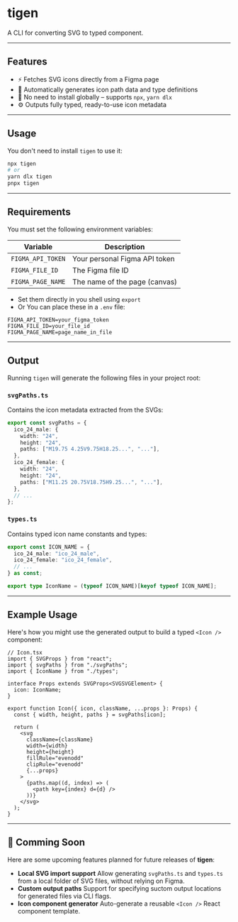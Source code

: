 # tigen

A CLI for converting SVG to typed component.

---

## Features

- ⚡ Fetches SVG icons directly from a Figma page
- 🧠 Automatically generates icon path data and type definitions
- 🚫 No need to install globally – supports `npx`, `yarn dlx`
- ⚙️ Outputs fully typed, ready-to-use icon metadata

---

## Usage

You don't need to install `tigen` to use it:

```bash
npx tigen
# or
yarn dlx tigen
pnpx tigen
```

---

## Requirements

You must set the following environment variables:

| Variable          | Description                   |
| ----------------- | ----------------------------- |
| `FIGMA_API_TOKEN` | Your personal Figma API token |
| `FIGMA_FILE_ID`   | The Figma file ID             |
| `FIGMA_PAGE_NAME` | The name of the page (canvas) |

- Set them directly in you shell using `export`
- Or You can place these in a `.env` file:

```.env
FIGMA_API_TOKEN=your_figma_token
FIGMA_FILE_ID=your_file_id
FIGMA_PAGE_NAME=page_name_in_file
```

---

## Output

Running `tigen` will generate the following files in your project root:

### `svgPaths.ts`

Contains the icon metadata extracted from the SVGs:

```ts
export const svgPaths = {
  ico_24_male: {
    width: "24",
    height: "24",
    paths: ["M19.75 4.25V9.75H18.25...", "..."],
  },
  ico_24_female: {
    width: "24",
    height: "24",
    paths: ["M11.25 20.75V18.75H9.25...", "..."],
  },
  // ...
};
```

### `types.ts`

Contains typed icon name constants and types:

```ts
export const ICON_NAME = {
  ico_24_male: "ico_24_male",
  ico_24_female: "ico_24_female",
  // ...
} as const;

export type IconName = (typeof ICON_NAME)[keyof typeof ICON_NAME];
```

---

## Example Usage

Here's how you might use the generated output to build a typed `<Icon />` component:

```tsx
// Icon.tsx
import { SVGProps } from "react";
import { svgPaths } from "./svgPaths";
import { IconName } from "./types";

interface Props extends SVGProps<SVGSVGElement> {
  icon: IconName;
}

export function Icon({ icon, className, ...props }: Props) {
  const { width, height, paths } = svgPaths[icon];

  return (
    <svg
      className={className}
      width={width}
      height={height}
      fillRule="evenodd"
      clipRule="evenodd"
      {...props}
    >
      {paths.map((d, index) => (
        <path key={index} d={d} />
      ))}
    </svg>
  );
}
```

---

## 🔧 Comming Soon

Here are some upcoming features planned for future releases of **tigen**:

- **Local SVG import support**
  Allow generating `svgPaths.ts` and `types.ts` from a local folder of SVG files, without relying on Figma.
- **Custom output paths**
  Support for specifying suctom output locations for generated files via CLI flags.
- **Icon component generator**
  Auto-generate a reusable `<Icon />` React component template.
